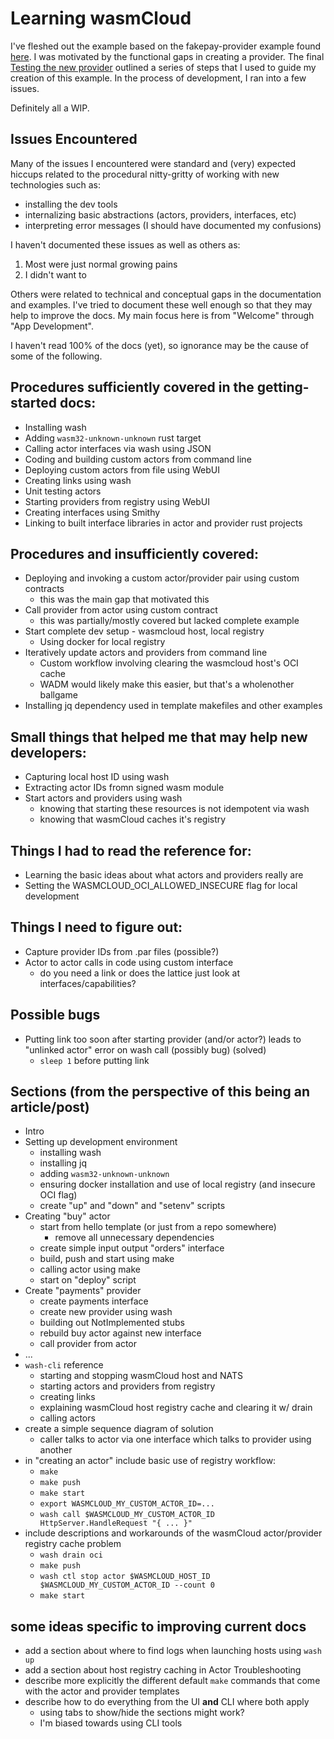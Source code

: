 # Learning wasmCloud

I've fleshed out the example based on the fakepay-provider example found [here](https://wasmcloud.com/docs/app-dev/create-provider/).
I was motivated by the functional gaps in creating a provider.
The final [Testing the new provider](https://wasmcloud.com/docs/app-dev/create-provider/testing) outlined a series of steps that I used to guide my creation of this example.
In the process of development, I ran into a few issues.

Definitely all a WIP.

## Issues Encountered

Many of the issues I encountered were standard and (very) expected hiccups related to the procedural nitty-gritty of working with new technologies such as:
- installing the dev tools
- internalizing basic abstractions (actors, providers, interfaces, etc)
- interpreting error messages (I should have documented my confusions)

I haven't documented these issues as well as others as:
 1. Most were just normal growing pains 
 2. I didn't want to

Others were related to technical and conceptual gaps in the documentation and examples.
I've tried to document these well enough so that they may help to improve the docs.
My main focus here is from "Welcome" through "App Development".

I haven't read 100% of the docs (yet), so ignorance may be the cause of some of the following.

## Procedures sufficiently covered in the getting-started docs:

- Installing wash
- Adding `wasm32-unknown-unknown` rust target
- Calling actor interfaces via wash using JSON
- Coding and building custom actors from command line
- Deploying custom actors from file using WebUI
- Creating links using wash
- Unit testing actors
- Starting providers from registry using WebUI
- Creating interfaces using Smithy
- Linking to built interface libraries in actor and provider rust projects

## Procedures and insufficiently covered:

- Deploying and invoking a custom actor/provider pair using custom contracts
  - this was the main gap that motivated this
- Call provider from actor using custom contract
  - this was partially/mostly covered but lacked complete example
- Start complete dev setup - wasmcloud host, local registry
  - Using docker for local registry
- Iteratively update actors and providers from command line
  - Custom workflow involving clearing the wasmcloud host's OCI cache
  - WADM would likely make this easier, but that's a wholenother ballgame
- Installing jq dependency used in template makefiles and other examples

## Small things that helped me that may help new developers:

- Capturing local host ID using wash
- Extracting actor IDs fromn signed wasm module
- Start actors and providers using wash
  - knowing that starting these resources is not idempotent via wash
  - knowing that wasmCloud caches it's registry

## Things I had to read the reference for:

- Learning the basic ideas about what actors and providers really are
- Setting the WASMCLOUD_OCI_ALLOWED_INSECURE flag for local development

## Things I need to figure out:

- Capture provider IDs from .par files (possible?)
- Actor to actor calls in code using custom interface
  - do you need a link or does the lattice just look at interfaces/capabilities?

## Possible bugs
- Putting link too soon after starting provider (and/or actor?) leads to "unlinked actor" error on wash call (possibly bug) (solved)
  - `sleep 1` before putting link

## Sections (from the perspective of this being an article/post)
- Intro
- Setting up development environment
  - installing wash
  - installing jq
  - adding `wasm32-unknown-unknown`
  - ensuring docker installation and use of local registry (and insecure OCI flag)
  - create "up" and "down" and "setenv" scripts
- Creating "buy" actor
  - start from hello template (or just from a repo somewhere)
    - remove all unnecessary dependencies
  - create simple input output "orders" interface
  - build, push and start using make
  - calling actor using make
  - start on "deploy" script
- Create "payments" provider
  - create payments interface
  - create new provider using wash
  - building out NotImplemented stubs
  - rebuild buy actor against new interface
  - call provider from actor
- ...
- `wash-cli` reference
  - starting and stopping wasmCloud host and NATS
  - starting actors and providers from registry
  - creating links
  - explaining wasmCloud host registry cache and clearing it w/ drain
  - calling actors
- create a simple sequence diagram of solution
  - caller talks to actor via one interface which talks to provider using another
- in "creating an actor" include basic use of registry workflow:
  - `make`
  - `make push`
  - `make start`
  - `export WASMCLOUD_MY_CUSTOM_ACTOR_ID=...`
  - `wash call $WASMCLOUD_MY_CUSTOM_ACTOR_ID HttpServer.HandleRequest "{ ... }"`
- include descriptions and workarounds of the wasmCloud actor/provider registry cache problem
  - `wash drain oci`
  - `make push`
  - `wash ctl stop actor $WASMCLOUD_HOST_ID $WASMCLOUD_MY_CUSTOM_ACTOR_ID --count 0`
  - `make start`

## some ideas specific to improving current docs
- add a section about where to find logs when launching hosts using `wash up`
- add a section about host registry caching in Actor Troubleshooting
- describe more explicitly the different default `make` commands that come with the actor and provider templates
- describe how to do everything from the UI **and** CLI where both apply
  - using tabs to show/hide the sections might work?
  - I'm biased towards using CLI tools

